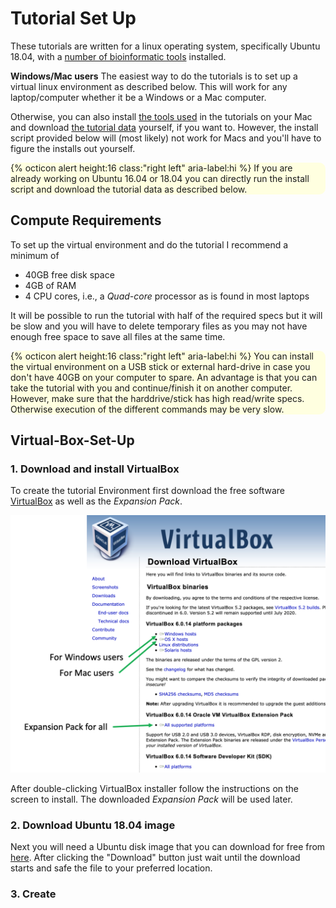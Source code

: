 # Tutorial Set Up

These tutorials are written for a linux operating system, specifically Ubuntu 18.04, with a [number of bioinformatic tools](APP_TOOLS.md) installed.

**Windows/Mac users** The easiest way to do the tutorials is to set up a virtual linux environment as described below. 
This will work for any laptop/computer whether it be a Windows or a Mac computer.

Otherwise, you can also install [the tools used](APP_TOOLS.md) in the tutorials on your Mac and download [the tutorial data](APP_DATA.md) yourself, if you want to. However, the install script provided below will (most likely) not work for Macs and you'll have to figure the installs out yourself.

<div style="background-color:lightyellow;border-radius:10px">
  {% octicon alert height:16 class:"right left" aria-label:hi %} If you are already working on Ubuntu 16.04 or 18.04 you can directly run the install script and download the tutorial data as described below. 
</div>


## Compute Requirements

To set up the virtual environment and do the tutorial I recommend a minimum of
* 40GB free disk space
* 4GB of RAM
* 4 CPU cores, i.e., a *Quad-core* processor as is found in most laptops

It will be possible to run the tutorial with half of the required specs but it will be slow and you will have to delete temporary files as you may not have enough free space to save all files at the same time.

<div style="background-color:lightyellow;border-radius:10px">
  {% octicon alert height:16 class:"right left" aria-label:hi %} You can install the virtual environment on a USB stick or external hard-drive in case you don't have 40GB on your computer to spare. An advantage is that you can take the tutorial with you and continue/finish it on another computer. However, make sure that the harddrive/stick has high read/write specs. Otherwise execution of the different commands may be very slow. 
</div>



## Virtual-Box-Set-Up


### 1. Download and install VirtualBox

To create the tutorial Environment first download the free software [VirtualBox](https://www.virtualbox.org/wiki/Downloads) as well as the *Expansion Pack*.

<img src="../figures/VB_1.png" style="height:30%">

After double-clicking VirtualBox installer follow the instructions on the screen to install.
The downloaded *Expansion Pack* will be used later.


### 2. Download Ubuntu 18.04 image

Next you will need a Ubuntu disk image that you can download for free from [here](https://ubuntu.com/download/desktop). After clicking the "Download" button just wait until the download starts and safe the file to your preferred location.

### 3. Create

